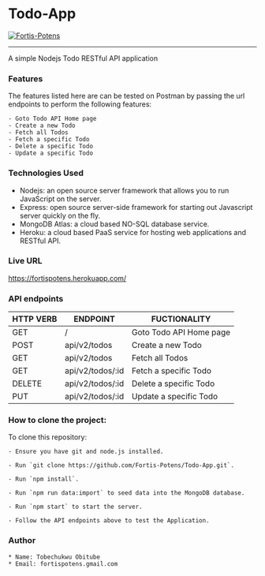 # Todo-App

[![Fortis-Potens](https://circleci.com/gh/Fortis-Potens/Todo-App.svg?style=svg)](https://app.circleci.com/pipelines/github/Fortis-Potens/Todo-App)

<hr />
A simple Nodejs Todo RESTful API application

### Features

The features listed here are can be tested on Postman by passing the url endpoints to perform the following features:

```
- Goto Todo API Home page
- Create a new Todo
- Fetch all Todos
- Fetch a specific Todo
- Delete a specific Todo
- Update a specific Todo
```

### Technologies Used

- Nodejs: an open source server framework that allows you to run JavaScript on the server.
- Express: open source server-side framework for starting out Javascript server quickly on the fly.
- MongoDB Atlas: a cloud based NO-SQL database service.
- Heroku: a cloud based PaaS service for hosting web applications and RESTful API.

### Live URL

https://fortispotens.herokuapp.com/

### API endpoints

| HTTP VERB | ENDPOINT         | FUCTIONALITY            |
| --------- | ---------------- | ----------------------- |
| GET       | /                | Goto Todo API Home page |
| POST      | api/v2/todos     | Create a new Todo       |
| GET       | api/v2/todos     | Fetch all Todos         |
| GET       | api/v2/todos/:id | Fetch a specific Todo   |
| DELETE    | api/v2/todos/:id | Delete a specific Todo  |
| PUT       | api/v2/todos/:id | Update a specific Todo  |

### How to clone the project:

To clone this repository:

```
- Ensure you have git and node.js installed.

- Run `git clone https://github.com/Fortis-Potens/Todo-App.git`.

- Run `npm install`.

- Run `npm run data:import` to seed data into the MongoDB database.

- Run `npm start` to start the server.

- Follow the API endpoints above to test the Application.
```

### Author

```
* Name: Tobechukwu Obitube
* Email: fortispotens.gmail.com
```
